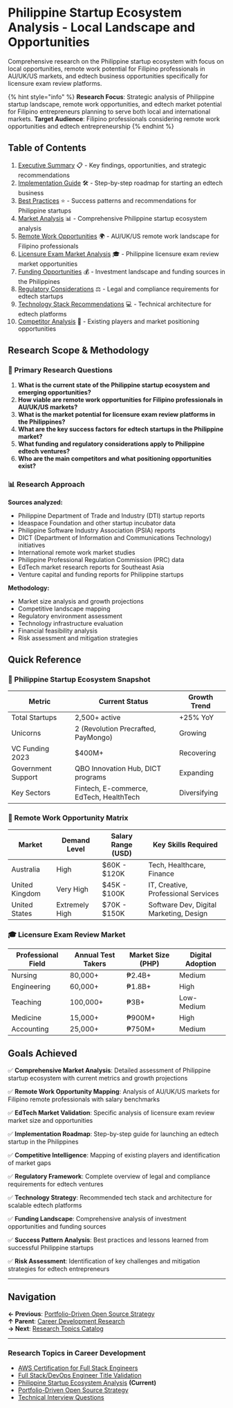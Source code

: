 # Philippine Startup Ecosystem Analysis - Local Landscape and Opportunities

Comprehensive research on the Philippine startup ecosystem with focus on local opportunities, remote work potential for Filipino professionals in AU/UK/US markets, and edtech business opportunities specifically for licensure exam review platforms.

{% hint style="info" %}
**Research Focus**: Strategic analysis of Philippine startup landscape, remote work opportunities, and edtech market potential for Filipino entrepreneurs planning to serve both local and international markets.
**Target Audience**: Filipino professionals considering remote work opportunities and edtech entrepreneurship
{% endhint %}

## Table of Contents

1. [Executive Summary](./executive-summary.md) 📋 - Key findings, opportunities, and strategic recommendations
2. [Implementation Guide](./implementation-guide.md) 🛠️ - Step-by-step roadmap for starting an edtech business
3. [Best Practices](./best-practices.md) ⭐ - Success patterns and recommendations for Philippine startups
4. [Market Analysis](./market-analysis.md) 📊 - Comprehensive Philippine startup ecosystem analysis
5. [Remote Work Opportunities](./remote-work-opportunities.md) 🌍 - AU/UK/US remote work landscape for Filipino professionals
6. [Licensure Exam Market Analysis](./licensure-exam-market-analysis.md) 🎓 - Philippine licensure exam review market opportunities
7. [Funding Opportunities](./funding-opportunities.md) 💰 - Investment landscape and funding sources in the Philippines
8. [Regulatory Considerations](./regulatory-considerations.md) ⚖️ - Legal and compliance requirements for edtech startups
9. [Technology Stack Recommendations](./technology-stack-recommendations.md) 💻 - Technical architecture for edtech platforms
10. [Competitor Analysis](./competitor-analysis.md) 🏢 - Existing players and market positioning opportunities

## Research Scope & Methodology

### 🎯 Primary Research Questions

1. **What is the current state of the Philippine startup ecosystem and emerging opportunities?**
2. **How viable are remote work opportunities for Filipino professionals in AU/UK/US markets?**
3. **What is the market potential for licensure exam review platforms in the Philippines?**
4. **What are the key success factors for edtech startups in the Philippine market?**
5. **What funding and regulatory considerations apply to Philippine edtech ventures?**
6. **Who are the main competitors and what positioning opportunities exist?**

### 📊 Research Approach

**Sources analyzed:**
- Philippine Department of Trade and Industry (DTI) startup reports
- Ideaspace Foundation and other startup incubator data  
- Philippine Software Industry Association (PSIA) reports
- DICT (Department of Information and Communications Technology) initiatives
- International remote work market studies
- Philippine Professional Regulation Commission (PRC) data
- EdTech market research reports for Southeast Asia
- Venture capital and funding reports for Philippine startups

**Methodology:**
- Market size analysis and growth projections
- Competitive landscape mapping
- Regulatory environment assessment
- Technology infrastructure evaluation
- Financial feasibility analysis
- Risk assessment and mitigation strategies

## Quick Reference

### 🚀 Philippine Startup Ecosystem Snapshot

| Metric | Current Status | Growth Trend |
|--------|---------------|--------------|
| Total Startups | 2,500+ active | +25% YoY |
| Unicorns | 2 (Revolution Precrafted, PayMongo) | Growing |
| VC Funding 2023 | $400M+ | Recovering |
| Government Support | QBO Innovation Hub, DICT programs | Expanding |
| Key Sectors | Fintech, E-commerce, EdTech, HealthTech | Diversifying |

### 💼 Remote Work Opportunity Matrix

| Market | Demand Level | Salary Range (USD) | Key Skills Required |
|--------|-------------|-------------------|-------------------|
| Australia | High | $60K - $120K | Tech, Healthcare, Finance |
| United Kingdom | Very High | $45K - $100K | IT, Creative, Professional Services |
| United States | Extremely High | $70K - $150K | Software Dev, Digital Marketing, Design |

### 🎓 Licensure Exam Review Market

| Professional Field | Annual Test Takers | Market Size (PHP) | Digital Adoption |
|-------------------|-------------------|------------------|-----------------|
| Nursing | 80,000+ | ₱2.4B+ | Medium |
| Engineering | 60,000+ | ₱1.8B+ | High |
| Teaching | 100,000+ | ₱3B+ | Low-Medium |
| Medicine | 15,000+ | ₱900M+ | High |
| Accounting | 25,000+ | ₱750M+ | Medium |

## Goals Achieved

✅ **Comprehensive Market Analysis**: Detailed assessment of Philippine startup ecosystem with current metrics and growth projections

✅ **Remote Work Opportunity Mapping**: Analysis of AU/UK/US markets for Filipino remote professionals with salary benchmarks

✅ **EdTech Market Validation**: Specific analysis of licensure exam review market size and opportunities

✅ **Implementation Roadmap**: Step-by-step guide for launching an edtech startup in the Philippines

✅ **Competitive Intelligence**: Mapping of existing players and identification of market gaps

✅ **Regulatory Framework**: Complete overview of legal and compliance requirements for edtech ventures

✅ **Technology Strategy**: Recommended tech stack and architecture for scalable edtech platforms

✅ **Funding Landscape**: Comprehensive analysis of investment opportunities and funding sources

✅ **Success Pattern Analysis**: Best practices and lessons learned from successful Philippine startups

✅ **Risk Assessment**: Identification of key challenges and mitigation strategies for edtech entrepreneurs

---

## Navigation

**← Previous**: [Portfolio-Driven Open Source Strategy](../portfolio-driven-open-source-strategy/README.md)  
**↑ Parent**: [Career Development Research](../README.md)  
**→ Next**: [Research Topics Catalog](../research-topics-catalog/README.md)

---

### Research Topics in Career Development

- [AWS Certification for Full Stack Engineers](../aws-certification-fullstack-devops/README.md)
- [Full Stack/DevOps Engineer Title Validation](../fullstack-devops-engineer-title-validation/README.md)
- [Philippine Startup Ecosystem Analysis](./README.md) **(Current)**
- [Portfolio-Driven Open Source Strategy](../portfolio-driven-open-source-strategy/README.md)
- [Technical Interview Questions](../technical-interview-questions/README.md)